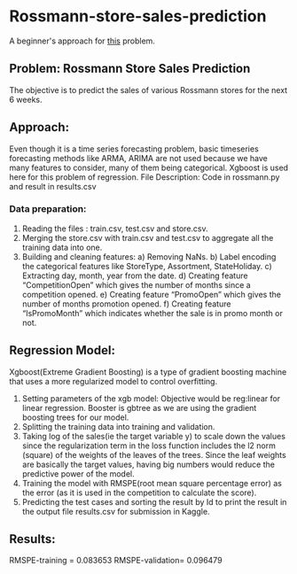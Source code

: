 # Rossmann-store-sales-prediction
A beginner's approach for [this](https://www.kaggle.com/c/rossmann-store-sales) problem.

## Problem: Rossmann Store Sales Prediction 
The objective is to predict the sales of various Rossmann stores for the next 6 weeks.

## Approach:
Even though it is a time series forecasting problem, basic timeseries forecasting methods like ARMA, ARIMA are not used because we have many features to consider, many of them being categorical.
Xgboost is used here for this problem of regression.
File Description: Code in rossmann.py and result in results.csv

### Data preparation: 
1.	Reading the files : train.csv, test.csv and store.csv.
2.	Merging the store.csv with train.csv and test.csv to aggregate all the training data into one.
3.	Building and cleaning features:
a)	Removing NaNs.
b)	Label encoding the categorical features like StoreType, Assortment, StateHoliday.
c)	Extracting day, month, year from the date.
d)	Creating feature “CompetitionOpen” which gives the number of months since a competition opened.
e)	Creating feature “PromoOpen” which gives the number of months promotion opened.
f)	Creating feature “IsPromoMonth” which indicates whether the sale is in promo month or not.

## Regression Model:
Xgboost(Extreme Gradient Boosting) is a type of gradient boosting machine that uses a more regularized model to control overfitting.
1.	Setting parameters of the xgb model: Objective would be reg:linear for linear regression. Booster is gbtree as we are using the gradient boosting trees for our model.
2.	Splitting the training data into training and validation.
3.	Taking log of the sales(ie the target variable y) to scale down the values since the regularization term in the loss function includes the l2 norm (square) of the weights of the leaves of the trees. Since the leaf weights are basically the target values, having big numbers would reduce the predictive power of the model.
4.	Training the model with RMSPE(root mean square percentage error) as the error (as it is used in the competition to calculate the score).
5.	 Predicting the test cases and sorting the result by Id to print the result in the output file results.csv for submission in Kaggle.

## Results:
RMSPE-training = 0.083653
RMSPE-validation= 0.096479
